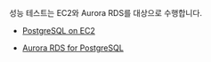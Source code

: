 성능 테스트는 EC2와 Aurora RDS를 대상으로 수행합니다. 

* [PostgreSQL on EC2](https://github.com/gnosia93/postgres-terraform/blob/main/appendix/postgres-ec2-graviton2.md)

* [Aurora RDS for PostgreSQL](https://github.com/gnosia93/postgres-terraform/blob/main/appendix/postgres-aurora-graviton2.md)
